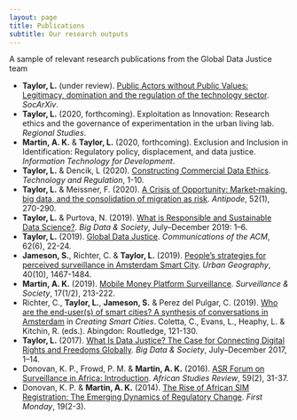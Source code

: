 ```yaml
---
layout: page
title: Publications
subtitle: Our research outputs
---
```


A sample of relevant research publications from the Global Data Justice team

- **Taylor, L.** (under review). [Public Actors without Public Values: Legitimacy, domination and the regulation of the technology sector](https://osf.io/preprints/socarxiv/gtw2x/). _SocArXiv_.
- **Taylor, L.** (2020, forthcoming). Exploitation as Innovation: Research ethics and the governance of experimentation in the urban living lab. _Regional Studies_.
- **Martin, A. K.** & **Taylor, L.** (2020, forthcoming). Exclusion and Inclusion in Identification: Regulatory policy, displacement, and data justice. _Information Technology for Development_.
- **Taylor, L.** & Dencik, L (2020). [Constructing Commercial Data Ethics](https://doi.org/10.26116/techreg.2020.001). _Technology and Regulation_, 1-10. 
- **Taylor, L.** & Meissner, F. (2020). [A Crisis of Opportunity: Market‐making, big data, and the consolidation of migration as risk](https://doi.org/10.1111/anti.12583). _Antipode_, 52(1), 270-290.
- **Taylor, L.** & Purtova, N. (2019). [What is Responsible and Sustainable Data Science?](https://doi.org/10.1177%2F2053951719858114). _Big Data & Society_, July–December 2019: 1–6.
- **Taylor, L.** (2019). [Global Data Justice](https://doi.org/10.1145/3325279). _Communications of the ACM_, 62(6), 22-24.
- **Jameson, S.**, Richter, C. & **Taylor, L.** (2019). [People’s strategies for perceived surveillance in Amsterdam Smart City](https://doi.org/10.1080/02723638.2019.1614369). _Urban Geography_, 40(10), 1467-1484.
- **Martin, A. K.** (2019). [Mobile Money Platform Surveillance](https://doi.org/10.24908/ss.v17i1/2.12924). _Surveillance & Society_, 17(1/2), 213-222.
- Richter, C., **Taylor, L.**, **Jameson, S.** & Perez del Pulgar, C. (2019). [Who are the end-user(s) of smart cities? A synthesis of conversations in Amsterdam](https://www.routledge.com/Creating-Smart-Cities-1st-Edition/Coletta-Evans-Heaphy-Kitchin/p/book/9780815396253) in _Creating Smart Cities_. Coletta, C., Evans, L., Heaphy, L. & Kitchin, R. (eds.). Abingdon: Routledge, 121-130.
- **Taylor, L.** (2017). [What Is Data Justice? The Case for Connecting Digital Rights and Freedoms Globally](https://doi.org/10.1177/2053951717736335). _Big Data & Society_, July–December 2017, 1–14.
- Donovan, K. P., Frowd, P. M. & **Martin, A. K.** (2016). [ASR Forum on Surveillance in Africa: Introduction](https://doi.org/10.1017/asr.2016.35). _African Studies Review_, 59(2), 31-37.
- Donovan, K. P. & **Martin, A. K.** (2014). [The Rise of African SIM Registration: The Emerging Dynamics of Regulatory Change](http://dx.doi.org/10.5210/fm.v19i2.4351). _First Monday_, 19(2-3).
